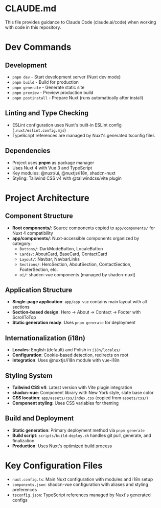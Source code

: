 # CLAUDE.md

This file provides guidance to Claude Code (claude.ai/code) when working with code in this repository.

# Dev Commands

## Development  
- `pnpm dev` - Start development server (Nuxt dev mode)
- `pnpm build` - Build for production  
- `pnpm generate` - Generate static site
- `pnpm preview` - Preview production build
- `pnpm postinstall` - Prepare Nuxt (runs automatically after install)

## Linting and Type Checking
- ESLint configuration uses Nuxt's built-in ESLint config (`.nuxt/eslint.config.mjs`)
- TypeScript references are managed by Nuxt's generated tsconfig files

## Dependencies
- Project uses **pnpm** as package manager
- Uses Nuxt 4 with Vue 3 and TypeScript
- Key modules: @nuxt/ui, @nuxtjs/i18n, shadcn-nuxt
- Styling: Tailwind CSS v4 with @tailwindcss/vite plugin

# Project Architecture

## Component Structure
- **Root components/**: Source components copied to `app/components/` for Nuxt 4 compatibility
- **app/components/**: Nuxt-accessible components organized by category:
  - `Buttons/`: DarkModeButton, LocaleButton  
  - `Cards/`: AboutCard, BaseCard, ContactCard
  - `Layout/`: Navbar, NavbarLinks
  - `Sections/`: HeroSection, AboutSection, ContactSection, FooterSection, etc.
  - `ui/`: shadcn-vue components (managed by shadcn-nuxt)

## Application Structure  
- **Single-page application**: `app/app.vue` contains main layout with all sections
- **Section-based design**: Hero → About → Contact → Footer with ScrollToTop
- **Static generation ready**: Uses `pnpm generate` for deployment

## Internationalization (i18n)
- **Locales**: English (default) and Polish in `i18n/locales/`
- **Configuration**: Cookie-based detection, redirects on root
- **Integration**: Uses @nuxtjs/i18n module with vue-i18n

## Styling System
- **Tailwind CSS v4**: Latest version with Vite plugin integration
- **shadcn-vue**: Component library with New York style, slate base color
- **CSS location**: `app/assets/css/index.css` (copied from `assets/css/`)
- **Component styling**: Uses CSS variables for theming

## Build and Deployment
- **Static generation**: Primary deployment method via `pnpm generate`
- **Build script**: `scripts/build-deploy.sh` handles git pull, generate, and finalization
- **Production**: Uses Nuxt's optimized build process

# Key Configuration Files
- `nuxt.config.ts`: Main Nuxt configuration with modules and i18n setup
- `components.json`: shadcn-vue configuration with aliases and styling preferences
- `tsconfig.json`: TypeScript references managed by Nuxt's generated configs